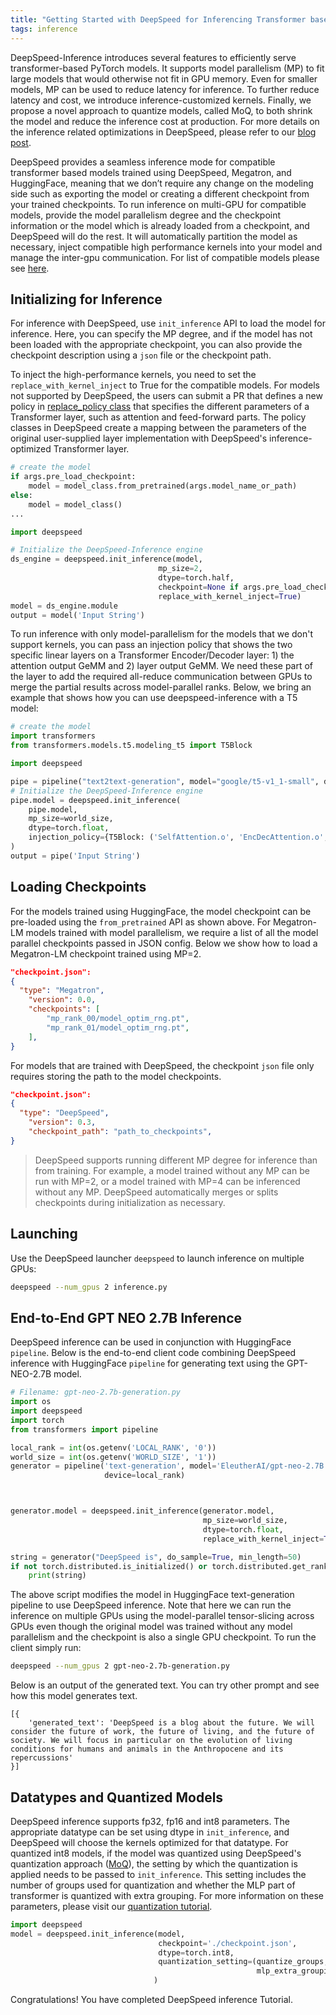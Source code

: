 ```yaml
---
title: "Getting Started with DeepSpeed for Inferencing Transformer based Models"
tags: inference
---
```


DeepSpeed-Inference introduces several features to efficiently serve transformer-based PyTorch models. It supports model parallelism (MP) to fit large models that would otherwise not fit in GPU memory. Even for smaller models, MP can be used to reduce latency for inference. To further reduce latency and cost, we introduce inference-customized kernels. Finally, we propose a novel approach to quantize models, called MoQ, to both shrink the model and reduce the inference cost at production. For more details on the inference related optimizations in DeepSpeed, please refer to our [blog post](https://www.microsoft.com/en-us/research/blog/deepspeed-accelerating-large-scale-model-inference-and-training-via-system-optimizations-and-compression/).

DeepSpeed provides a seamless inference mode for compatible transformer based models trained using DeepSpeed, Megatron, and HuggingFace, meaning that we don’t require any change on the modeling side such as exporting the model or creating a different checkpoint from your trained checkpoints. To run inference on multi-GPU for compatible models, provide the model parallelism degree and the checkpoint information or the model which is already loaded from a checkpoint, and DeepSpeed will do the rest. It will automatically partition the model as necessary, inject compatible high performance kernels into your model and manage the inter-gpu communication. For list of compatible models please see [here](https://github.com/microsoft/DeepSpeed/blob/master/deepspeed/module_inject/replace_policy.py).

## Initializing for Inference

For inference with DeepSpeed, use `init_inference` API to load the model for inference. Here, you can specify the MP degree, and if the model has not been loaded with the appropriate checkpoint, you can also provide the checkpoint description using a `json` file or the checkpoint path.

To inject the high-performance kernels, you need to set the `replace_with_kernel_inject` to True for the compatible models. For models not supported by DeepSpeed, the users can submit a PR that defines a new policy in [replace_policy class](https://github.com/microsoft/DeepSpeed/blob/master/deepspeed/module_inject/replace_policy.py) that specifies the different parameters of a Transformer layer, such as attention and feed-forward parts. The policy classes in DeepSpeed create a mapping between the parameters of the original user-supplied layer implementation with DeepSpeed's inference-optimized Transformer layer.

```python
# create the model
if args.pre_load_checkpoint:
    model = model_class.from_pretrained(args.model_name_or_path)
else:
    model = model_class()
...

import deepspeed

# Initialize the DeepSpeed-Inference engine
ds_engine = deepspeed.init_inference(model,
                                 mp_size=2,
                                 dtype=torch.half,
                                 checkpoint=None if args.pre_load_checkpoint else args.checkpoint_json,
                                 replace_with_kernel_inject=True)
model = ds_engine.module
output = model('Input String')
```

To run inference with only model-parallelism for the models that we don't support kernels, you can pass an injection policy that shows the two specific linear layers on a Transformer Encoder/Decoder layer: 1) the attention output GeMM and 2) layer output GeMM. We need these part of the layer to add the required all-reduce communication between GPUs to merge the partial results across model-parallel ranks. Below, we bring an example that shows how you can use deepspeed-inference with a T5 model:


```python
# create the model
import transformers
from transformers.models.t5.modeling_t5 import T5Block

import deepspeed

pipe = pipeline("text2text-generation", model="google/t5-v1_1-small", device=local_rank)
# Initialize the DeepSpeed-Inference engine
pipe.model = deepspeed.init_inference(
    pipe.model,
    mp_size=world_size,
    dtype=torch.float,
    injection_policy={T5Block: ('SelfAttention.o', 'EncDecAttention.o', 'DenseReluDense.wo')}
)
output = pipe('Input String')
```

## Loading Checkpoints

For the models trained using HuggingFace, the model checkpoint can be pre-loaded using the `from_pretrained` API as shown above. For Megatron-LM models trained with model parallelism, we require a list of all the model parallel checkpoints passed in JSON config. Below we show how to load a Megatron-LM checkpoint trained using MP=2.

```json
"checkpoint.json":
{
  "type": "Megatron",
    "version": 0.0,
    "checkpoints": [
        "mp_rank_00/model_optim_rng.pt",
        "mp_rank_01/model_optim_rng.pt",
    ],
}
```
For models that are trained with DeepSpeed, the checkpoint `json` file only requires storing the path to the model checkpoints.
```json
"checkpoint.json":
{
  "type": "DeepSpeed",
    "version": 0.3,
    "checkpoint_path": "path_to_checkpoints",
}
```

> DeepSpeed supports running different MP degree for inference than from training. For example, a model trained without any MP can be run with MP=2, or a model trained with MP=4 can be inferenced without any MP. DeepSpeed automatically merges or splits checkpoints during initialization as necessary.

## Launching

Use the DeepSpeed launcher `deepspeed` to launch inference on multiple GPUs:

```bash
deepspeed --num_gpus 2 inference.py
```

## End-to-End GPT NEO 2.7B Inference

DeepSpeed inference can be used in conjunction with HuggingFace `pipeline`. Below is the end-to-end client code combining DeepSpeed inference with HuggingFace `pipeline` for generating text using the GPT-NEO-2.7B model.

```python
# Filename: gpt-neo-2.7b-generation.py
import os
import deepspeed
import torch
from transformers import pipeline

local_rank = int(os.getenv('LOCAL_RANK', '0'))
world_size = int(os.getenv('WORLD_SIZE', '1'))
generator = pipeline('text-generation', model='EleutherAI/gpt-neo-2.7B',
                     device=local_rank)



generator.model = deepspeed.init_inference(generator.model,
                                           mp_size=world_size,
                                           dtype=torch.float,
                                           replace_with_kernel_inject=True)

string = generator("DeepSpeed is", do_sample=True, min_length=50)
if not torch.distributed.is_initialized() or torch.distributed.get_rank() == 0:
    print(string)

```
The above script modifies the model in HuggingFace text-generation pipeline to use DeepSpeed inference. Note that here we can run the inference on multiple GPUs using the model-parallel tensor-slicing across GPUs even though the original model was trained without any model parallelism and the checkpoint is also a single GPU checkpoint. To run the client simply run:

```bash
deepspeed --num_gpus 2 gpt-neo-2.7b-generation.py
```
Below is an output of the generated text.  You can try other prompt and see how this model generates text.

```log
[{
    'generated_text': 'DeepSpeed is a blog about the future. We will consider the future of work, the future of living, and the future of society. We will focus in particular on the evolution of living conditions for humans and animals in the Anthropocene and its repercussions'
}]
```

## Datatypes and Quantized Models

DeepSpeed inference supports fp32, fp16 and int8 parameters. The appropriate datatype can be set using dtype in `init_inference`, and DeepSpeed will choose the kernels optimized for that datatype. For quantized int8 models, if the model was quantized using DeepSpeed's quantization approach ([MoQ](https://www.deepspeed.ai/2021/05/04/MoQ.html)), the setting by which the quantization is applied needs to be passed to `init_inference`. This setting includes the number of groups used for quantization and whether the MLP part of transformer is quantized with extra grouping. For more information on these parameters, please visit our [quantization tutorial](https://www.deepspeed.ai/tutorials/MoQ-tutorial/).

```python
import deepspeed
model = deepspeed.init_inference(model,
                                 checkpoint='./checkpoint.json',
                                 dtype=torch.int8,
                                 quantization_setting=(quantize_groups,
                                                       mlp_extra_grouping)
                                )
```

Congratulations! You have completed DeepSpeed inference Tutorial.
